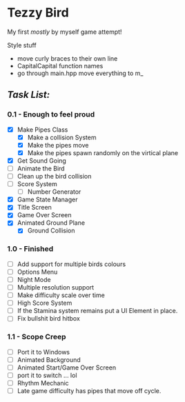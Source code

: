 # Tezzy Bird

My first *mostly* by myself game attempt!

Style stuff
* move curly braces to their own line
* CapitalCapital function names
* go through main.hpp move everything to m_


## *Task List:*
### 0.1 - Enough to feel proud
- [x] Make Pipes Class
  - [x] Make a collision System
  - [x] Make the pipes move
  - [x] Make the pipes spawn randomly on the virtical plane
- [x] Get Sound Going
- [ ] Animate the Bird
- [ ] Clean up the bird collision
- [ ] Score System
  - [ ] Number Generator
- [x] Game State Manager
- [x] Title Screen
- [x] Game Over Screen
- [x] Animated Ground Plane
  - [x] Ground Collision

### 1.0 - Finished
- [ ] Add support for multiple birds colours
- [ ] Options Menu
- [ ] Night Mode
- [ ] Multiple resolution support
- [ ] Make difficulty scale over time
- [ ] High Score System
- [ ] If the Stamina system remains put a UI Element in place.
- [ ] Fix bullshit bird hitbox

### 1.1 - Scope Creep
- [ ] Port it to Windows
- [ ] Animated Background
- [ ] Animated Start/Game Over Screen
- [ ] port it to switch ... lol
- [ ] Rhythm Mechanic
- [ ] Late game difficulty has pipes that move off cycle.
